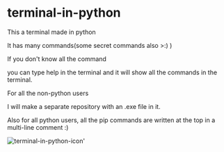 
# terminal-in-python

This a terminal made in python

It has many commands(some secret commands also >:) )

If you don't know all the command

you can type help in the terminal and it will show all the commands in the terminal.

For all the non-python users

I will make a separate repository with an .exe file in it.

Also for all python users, all the pip commands are written at the top in a multi-line comment :)

![terminal-in-python-icon'](https://user-images.githubusercontent.com/78737482/195638973-faa37495-b107-4f7d-a7a9-e867615ad32d.png)
